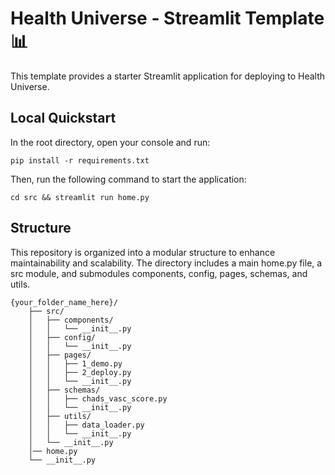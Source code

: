 # Health Universe - Streamlit Template 📊

This template provides a starter Streamlit application for deploying to Health Universe.

## Local Quickstart

In the root directory, open your console and run:

```console
pip install -r requirements.txt
```

Then, run the following command to start the application:

```console
cd src && streamlit run home.py
```

## Structure

This repository is organized into a modular structure to enhance maintainability and scalability.
The directory includes a main home.py file, a src module, and submodules
components, config, pages, schemas, and utils.

```plaintext
{your_folder_name_here}/
    ├── src/
    │   ├── components/
    │   │   └── __init__.py
    │   ├── config/
    │   │   └── __init__.py
    │   ├── pages/
    │   │   ├── 1_demo.py
    │   │   ├── 2_deploy.py
    │   │   └── __init__.py
    │   ├── schemas/
    │   │   ├── chads_vasc_score.py
    │   │   └── __init__.py
    │   ├── utils/
    │   │   ├── data_loader.py
    │   │   └── __init__.py
    │   └── __init__.py
    │── home.py
    └── __init__.py
```
